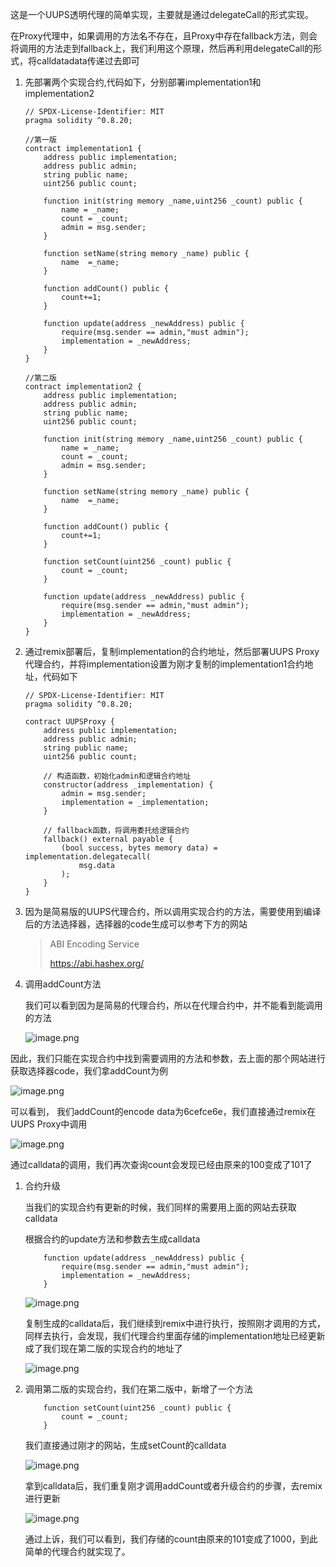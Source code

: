 这是一个UUPS透明代理的简单实现，主要就是通过delegateCall的形式实现。

在Proxy代理中，如果调用的方法名不存在，且Proxy中存在fallback方法，则会将调用的方法走到fallback上，我们利用这个原理，然后再利用delegateCall的形式，将calldatadata传递过去即可

1. 先部署两个实现合约,代码如下，分别部署implementation1和implementation2
    
    ```solidity
    // SPDX-License-Identifier: MIT
    pragma solidity ^0.8.20;
    
    //第一版
    contract implementation1 {
        address public implementation;
        address public admin;
        string public name;
        uint256 public count;
    
        function init(string memory _name,uint256 _count) public {
            name = _name;
            count = _count;
            admin = msg.sender;
        }
    
        function setName(string memory _name) public {
            name  =_name;
        }
    
        function addCount() public {
            count+=1;
        }
    
        function update(address _newAddress) public {
            require(msg.sender == admin,"must admin");
            implementation = _newAddress;
        }
    }
    
    //第二版
    contract implementation2 {
        address public implementation;
        address public admin;
        string public name;
        uint256 public count;
    
        function init(string memory _name,uint256 _count) public {
            name = _name;
            count = _count;
            admin = msg.sender;
        }
    
        function setName(string memory _name) public {
            name  =_name;
        }
    
        function addCount() public {
            count+=1;
        }
    
        function setCount(uint256 _count) public {
            count = _count;
        }
    
        function update(address _newAddress) public {
            require(msg.sender == admin,"must admin");
            implementation = _newAddress;
        }
    }
    ```
    

1. 通过remix部署后，复制implementation的合约地址，然后部署UUPS Proxy代理合约，并将implementation设置为刚才复制的implementation1合约地址，代码如下
    
    ```solidity
    // SPDX-License-Identifier: MIT
    pragma solidity ^0.8.20;
    
    contract UUPSProxy {
        address public implementation;
        address public admin;
        string public name;
        uint256 public count;
    
        // 构造函数，初始化admin和逻辑合约地址
        constructor(address _implementation) {
            admin = msg.sender;
            implementation = _implementation;
        }
    
        // fallback函数，将调用委托给逻辑合约
        fallback() external payable {
            (bool success, bytes memory data) = implementation.delegatecall(
                msg.data
            );
        }
    }
    
    ```
    
2. 因为是简易版的UUPS代理合约，所以调用实现合约的方法，需要使用到编译后的方法选择器，选择器的code生成可以参考下方的网站
    
    > ABI Encoding Service
    > 
    > 
    > https://abi.hashex.org/
    > 
3. 调用addCount方法
    
    我们可以看到因为是简易的代理合约，所以在代理合约中，并不能看到能调用的方法
    
    ![image.png](https://prod-files-secure.s3.us-west-2.amazonaws.com/badc4451-af57-4229-82a1-ed81ea673e9b/5602e174-3b67-49ee-85ea-0889b0ec4d7b/image.png)
    

因此，我们只能在实现合约中找到需要调用的方法和参数，去上面的那个网站进行获取选择器code，我们拿addCount为例

![image.png](https://prod-files-secure.s3.us-west-2.amazonaws.com/badc4451-af57-4229-82a1-ed81ea673e9b/251f3b87-af3a-4ace-a49a-fdc83eee5942/image.png)

可以看到， 我们addCount的encode data为6cefce6e，我们直接通过remix在UUPS Proxy中调用

![image.png](https://prod-files-secure.s3.us-west-2.amazonaws.com/badc4451-af57-4229-82a1-ed81ea673e9b/e381d4df-2da7-460d-beb3-e1f79a23d6c2/image.png)

通过calldata的调用，我们再次查询count会发现已经由原来的100变成了101了

1. 合约升级
    
    当我们的实现合约有更新的时候，我们同样的需要用上面的网站去获取calldata
    
    根据合约的update方法和参数去生成calldata
    
    ```solidity
        function update(address _newAddress) public {
            require(msg.sender == admin,"must admin");
            implementation = _newAddress;
        }
    ```
    
    ![image.png](https://prod-files-secure.s3.us-west-2.amazonaws.com/badc4451-af57-4229-82a1-ed81ea673e9b/53a43216-0618-47bb-9b96-cccd7f094770/image.png)
    
    复制生成的calldata后，我们继续到remix中进行执行，按照刚才调用的方式，同样去执行，会发现，我们代理合约里面存储的implementation地址已经更新成了我们现在第二版的实现合约的地址了
    
    ![image.png](https://prod-files-secure.s3.us-west-2.amazonaws.com/badc4451-af57-4229-82a1-ed81ea673e9b/6a424ca2-cf02-492a-b803-9ec6ae2362ae/image.png)
    
2. 调用第二版的实现合约，我们在第二版中，新增了一个方法
    
    ```solidity
        function setCount(uint256 _count) public {
            count = _count;
        }
    ```
    
    我们直接通过刚才的网站，生成setCount的calldata
    
    ![image.png](https://prod-files-secure.s3.us-west-2.amazonaws.com/badc4451-af57-4229-82a1-ed81ea673e9b/e6f73968-7c78-4d6d-b550-6291fc11dde6/image.png)
    
    拿到calldata后，我们重复刚才调用addCount或者升级合约的步骤，去remix进行更新
    
    ![image.png](https://prod-files-secure.s3.us-west-2.amazonaws.com/badc4451-af57-4229-82a1-ed81ea673e9b/e7786ce7-7969-4b10-8a4e-ac2849bb35c7/image.png)
    
    通过上诉，我们可以看到，我们存储的count由原来的101变成了1000，到此简单的代理合约就实现了。